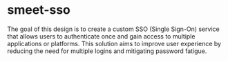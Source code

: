 # smeet-sso
The goal of this design is to create a custom SSO (Single Sign-On) service that allows users to authenticate once and gain access to multiple applications or platforms. This solution aims to improve user experience by reducing the need for multiple logins and mitigating password fatigue.
